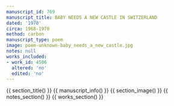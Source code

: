 ```yaml
---
manuscript_id: 769
manuscript_title: BABY NEEDS A NEW CASTLE IN SWITZERLAND
dated: '1970'
circa: 1968-1970
method: carbon
manuscript_type: poem
image: poem-unknown-baby_needs_a_new_castle.jpg
notes: null
works_included:
- work_id: 4506
  altered: 'no'
  edited: 'no'
---
```


{{ section_title() }}
{{ manuscript_info() }}
{{ section_image() }}
{{ notes_section() }}
{{ works_section() }}
